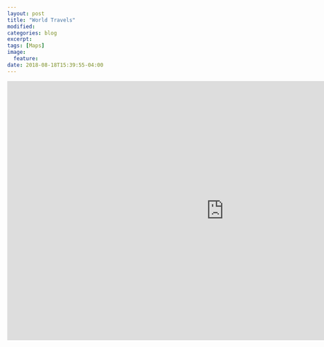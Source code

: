 ```yaml
---
layout: post
title: "World Travels"
modified:
categories: blog
excerpt:
tags: [Maps]
image:
  feature:
date: 2018-08-18T15:39:55-04:00
---
```


<iframe width="1000" height="600" src="https://rawgit.com/vincentpham1991/d058bdbb8b570863722c47e797aeab50/raw/c69b3d7c0e2f43e2a584a9398efd14d6219d4b89/index.html" frameborder="0" scrolling="no" ></iframe>

